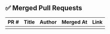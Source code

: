 ## ✅ Merged Pull Requests

| PR # | Title | Author | Merged At | Link |
|------|-------|--------|-----------|------|
|      |       |        |           |      |
